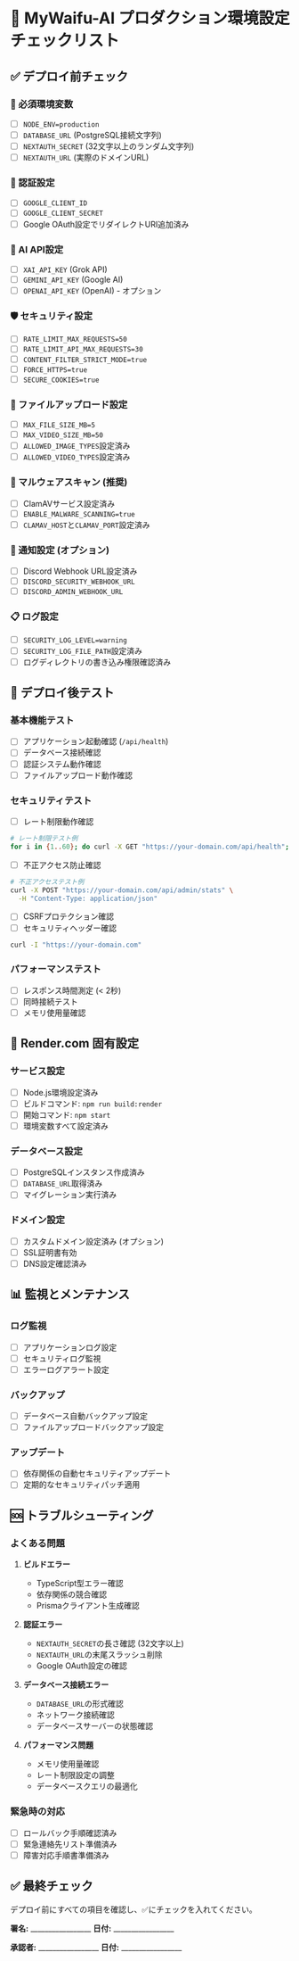 # 🚀 MyWaifu-AI プロダクション環境設定チェックリスト

## ✅ デプロイ前チェック

### 🔐 必須環境変数
- [ ] `NODE_ENV=production`
- [ ] `DATABASE_URL` (PostgreSQL接続文字列)
- [ ] `NEXTAUTH_SECRET` (32文字以上のランダム文字列)
- [ ] `NEXTAUTH_URL` (実際のドメインURL)

### 🔑 認証設定
- [ ] `GOOGLE_CLIENT_ID`
- [ ] `GOOGLE_CLIENT_SECRET`
- [ ] Google OAuth設定でリダイレクトURI追加済み

### 🤖 AI API設定
- [ ] `XAI_API_KEY` (Grok API)
- [ ] `GEMINI_API_KEY` (Google AI)
- [ ] `OPENAI_API_KEY` (OpenAI) - オプション

### 🛡️ セキュリティ設定
- [ ] `RATE_LIMIT_MAX_REQUESTS=50`
- [ ] `RATE_LIMIT_API_MAX_REQUESTS=30`
- [ ] `CONTENT_FILTER_STRICT_MODE=true`
- [ ] `FORCE_HTTPS=true`
- [ ] `SECURE_COOKIES=true`

### 📁 ファイルアップロード設定
- [ ] `MAX_FILE_SIZE_MB=5`
- [ ] `MAX_VIDEO_SIZE_MB=50`
- [ ] `ALLOWED_IMAGE_TYPES`設定済み
- [ ] `ALLOWED_VIDEO_TYPES`設定済み

### 🦠 マルウェアスキャン (推奨)
- [ ] ClamAVサービス設定済み
- [ ] `ENABLE_MALWARE_SCANNING=true`
- [ ] `CLAMAV_HOST`と`CLAMAV_PORT`設定済み

### 📢 通知設定 (オプション)
- [ ] Discord Webhook URL設定済み
- [ ] `DISCORD_SECURITY_WEBHOOK_URL`
- [ ] `DISCORD_ADMIN_WEBHOOK_URL`

### 📋 ログ設定
- [ ] `SECURITY_LOG_LEVEL=warning`
- [ ] `SECURITY_LOG_FILE_PATH`設定済み
- [ ] ログディレクトリの書き込み権限確認済み

## 🧪 デプロイ後テスト

### 基本機能テスト
- [ ] アプリケーション起動確認 (`/api/health`)
- [ ] データベース接続確認
- [ ] 認証システム動作確認
- [ ] ファイルアップロード動作確認

### セキュリティテスト
- [ ] レート制限動作確認
```bash
# レート制限テスト例
for i in {1..60}; do curl -X GET "https://your-domain.com/api/health"; done
```

- [ ] 不正アクセス防止確認
```bash
# 不正アクセステスト例
curl -X POST "https://your-domain.com/api/admin/stats" \
  -H "Content-Type: application/json"
```

- [ ] CSRFプロテクション確認
- [ ] セキュリティヘッダー確認
```bash
curl -I "https://your-domain.com"
```

### パフォーマンステスト
- [ ] レスポンス時間測定 (< 2秒)
- [ ] 同時接続テスト
- [ ] メモリ使用量確認

## 🔧 Render.com 固有設定

### サービス設定
- [ ] Node.js環境設定済み
- [ ] ビルドコマンド: `npm run build:render`
- [ ] 開始コマンド: `npm start`
- [ ] 環境変数すべて設定済み

### データベース設定
- [ ] PostgreSQLインスタンス作成済み
- [ ] `DATABASE_URL`取得済み
- [ ] マイグレーション実行済み

### ドメイン設定
- [ ] カスタムドメイン設定済み (オプション)
- [ ] SSL証明書有効
- [ ] DNS設定確認済み

## 📊 監視とメンテナンス

### ログ監視
- [ ] アプリケーションログ設定
- [ ] セキュリティログ監視
- [ ] エラーログアラート設定

### バックアップ
- [ ] データベース自動バックアップ設定
- [ ] ファイルアップロードバックアップ設定

### アップデート
- [ ] 依存関係の自動セキュリティアップデート
- [ ] 定期的なセキュリティパッチ適用

## 🆘 トラブルシューティング

### よくある問題
1. **ビルドエラー**
   - TypeScript型エラー確認
   - 依存関係の競合確認
   - Prismaクライアント生成確認

2. **認証エラー**
   - `NEXTAUTH_SECRET`の長さ確認 (32文字以上)
   - `NEXTAUTH_URL`の末尾スラッシュ削除
   - Google OAuth設定の確認

3. **データベース接続エラー**
   - `DATABASE_URL`の形式確認
   - ネットワーク接続確認
   - データベースサーバーの状態確認

4. **パフォーマンス問題**
   - メモリ使用量確認
   - レート制限設定の調整
   - データベースクエリの最適化

### 緊急時の対応
- [ ] ロールバック手順確認済み
- [ ] 緊急連絡先リスト準備済み
- [ ] 障害対応手順書準備済み

## ✅ 最終チェック

デプロイ前にすべての項目を確認し、✅にチェックを入れてください。

**署名:** _________________ **日付:** _________________

**承認者:** _________________ **日付:** _________________
